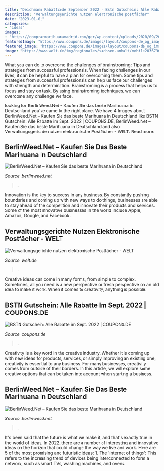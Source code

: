 ```yaml
---
title: "Deichmann Rabattcode September 2022 - Bstn Gutschein: Alle Rabatte Im Sept. 2022"
description: "Verwaltungsgerichte nutzen elektronische postfächer"
date: "2023-01-01"
categories:
- "ideas"
images:
- "https://comprarmarihuanamadrid.com/ger/wp-content/uploads/2020/09/20200616_133454-1024x768.jpg"
featuredImage: "https://www.coupons.de/images/layout/coupons-de_og_image.png"
featured_image: "https://www.coupons.de/images/layout/coupons-de_og_image.png"
image: "https://www.welt.de/img/regionales/sachsen-anhalt/mobile203673658/7472509407-ci102l-w1024/urn-newsml-dpa-com-20090101-191120-99-811141-large-4-3-jpg.jpg"
---
```



What you can do to overcome the challenges of brainstroming: Tips and strategies from successful professionals.
When facing challenges in our lives, it can be helpful to have a plan for overcoming them. Some tips and strategies from successful professionals can help us face our challenges with strength and determination. Brainstroming is a process that helps us to focus and stay on task. By using brainstroming techniques, we can overcome any challenge we face.

	

		
looking for BerlinWeed.Net – Kaufen Sie das beste Marihuana in Deutschland you've came to the right place. We have 4 Images about BerlinWeed.Net – Kaufen Sie das beste Marihuana in Deutschland like BSTN Gutschein: Alle Rabatte im Sept. 2022 | COUPONS.DE, BerlinWeed.Net – Kaufen Sie das beste Marihuana in Deutschland and also Verwaltungsgerichte nutzen elektronische Postfächer - WELT. Read more:
		
    
## BerlinWeed.Net – Kaufen Sie Das Beste Marihuana In Deutschland

<img loading=lazy src="https://frankfurtweed.de/wp-content/uploads/2021/03/dfgffdsfdad.jpg" onerror="this.onerror=null;this.src='https://tse1.mm.bing.net/th?id=OIP.PWXjP7UJyT1uLJIskwzT1QAAAA&amp;pid=15.1';" alt="BerlinWeed.Net – Kaufen Sie das beste Marihuana in Deutschland">

_Source: berlinweed.net_

>. 

	

Innovation is the key to success in any business. By constantly pushing boundaries and coming up with new ways to do things, businesses are able to stay ahead of the competition and innovate their products and services. Some of the most innovative businesses in the world include Apple, Amazon, Google, and Facebook.

    
## Verwaltungsgerichte Nutzen Elektronische Postfächer - WELT

<img loading=lazy src="https://www.welt.de/img/regionales/sachsen-anhalt/mobile203673658/7472509407-ci102l-w1024/urn-newsml-dpa-com-20090101-191120-99-811141-large-4-3-jpg.jpg" onerror="this.onerror=null;this.src='https://tse3.mm.bing.net/th?id=OIP.4tYGLel4P1jaQFaxX9kQqQHaHP&amp;pid=15.1';" alt="Verwaltungsgerichte nutzen elektronische Postfächer - WELT">

_Source: welt.de_

>. 

	

Creative ideas can come in many forms, from simple to complex. Sometimes, all you need is a new perspective or fresh perspective on an old idea to make it work. When it comes to creativity, anything is possible.

    
## BSTN Gutschein: Alle Rabatte Im Sept. 2022 | COUPONS.DE

<img loading=lazy src="https://www.coupons.de/images/layout/coupons-de_og_image.png" onerror="this.onerror=null;this.src='https://tse4.mm.bing.net/th?id=OIP.wSqNN44rIlSi3GswNFjVOQHaDy&amp;pid=15.1';" alt="BSTN Gutschein: Alle Rabatte im Sept. 2022 | COUPONS.DE">

_Source: coupons.de_

>. 

	

Creativity is a key word in the creative industry. Whether it is coming up with new ideas for products, services, or simply improving an existing one, creativity is essential to any business. For many businesses, creativity comes from outside of their borders. In this article, we will explore some creative options that can be taken into account when starting a business.

    
## BerlinWeed.Net – Kaufen Sie Das Beste Marihuana In Deutschland

<img loading=lazy src="https://comprarmarihuanamadrid.com/ger/wp-content/uploads/2020/09/20200616_133454-1024x768.jpg" onerror="this.onerror=null;this.src='https://tse2.mm.bing.net/th?id=OIP.u1rNBh8wNLzuvaQsK3uphQHaFj&amp;pid=15.1';" alt="BerlinWeed.Net – Kaufen Sie das beste Marihuana in Deutschland">

_Source: berlinweed.net_

>. 

	

It's been said that the future is what we make it, and that's exactly true in the world of ideas. In 2022, there are a number of interesting and innovative ideas on the horizon that could change the way we live and work. Here are 5 of the most promising and futuristic ideas: 1. The 'internet of things': This refers to the increasing trend of devices being interconnected to form a network, such as smart TVs, washing machines, and ovens.

